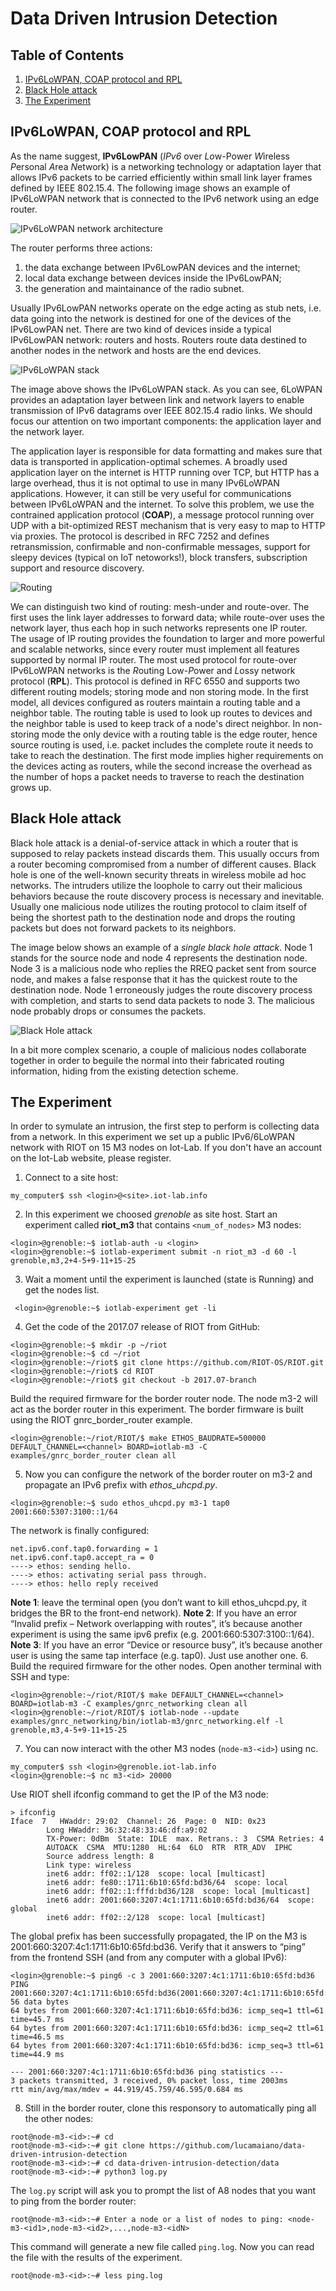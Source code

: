 # Data Driven Intrusion Detection


## Table of Contents
1. [IPv6LoWPAN, COAP protocol and RPL](#ipv6lowpan-coap-protocol-and-rpl)
2. [Black Hole attack](#black-hole-attack)
3. [The Experiment](#the-experiment)

## IPv6LoWPAN, COAP protocol and RPL
As the name suggest, **IPv6LowPAN** (*IPv6* over *Lo*w-Power *W*ireless *P*ersonal *A*rea *N*etwork) is a networking technology or adaptation layer that allows IPv6 packets to be carried efficiently within small link layer frames defined by IEEE 802.15.4. The following image shows an example of IPv6LoWPAN network that is connected to the IPv6 network using an edge router. 

![IPv6LoWPAN network architecture](images/IPv6LoWPAN_network_architecture.png)

The router performs three actions: 
1. the data exchange between IPv6LowPAN devices and the internet;
2. local data exchange between devices inside the IPv6LowPAN;
3. the generation and maintainance of the radio subnet.

Usually IPv6LowPAN networks operate on the edge acting as stub nets, i.e. data going into the network is destined for one of the devices of the IPv6LowPAN net. There are two kind of devices inside a typical IPv6LowPAN network: routers and hosts. Routers route data destined to another nodes in the network and hosts are the end devices.

![IPv6LoWPAN stack](images/system_stack.png)

The image above shows the IPv6LoWPAN stack. As you can see, 6LoWPAN provides an adaptation layer between link and network layers to enable transmission of IPv6 datagrams over IEEE 802.15.4 radio links. We should focus our attention on two important components: the application layer and the network layer.

The application layer is responsible for data formatting and makes sure that data is transported in application-optimal schemes. A broadly used application layer on the internet is HTTP running over TCP, but HTTP has a large overhead, thus it is not optimal to use in many IPv6LoWPAN applications. However, it can still be very useful for communications between IPv6LoWPAN and the internet. To solve this problem, we use the contrained application protocol (**COAP**), a message protocol running over UDP with a bit-optimized REST mechanism that is very easy to map to HTTP via proxies. The protocol is described in RFC 7252 and defines retransmission, confirmable and non-confirmable messages, support for sleepy devices (typical on IoT netoworks!), block transfers, subscription support and resource discovery. 

![Routing](images/routing.png)

We can distinguish two kind of routing: mesh-under and route-over. The first uses the link layer addresses to forward data; while route-over uses the network layer, thus each hop in such networks represents one IP router. The usage of IP routing provides the foundation to larger and more powerful and scalable networks, since every router must implement all features supported by  normal IP router. The most used protocol for route-over IPv6LoWPAN networks is the *R*outing Low-*P*ower and *L*ossy network protocol (**RPL**). This protocol is defined in RFC 6550 and supports two different routing models; storing mode and non storing mode. In the first model, all devices configured as routers maintain a routing table and a neighbor table. The routing table is used to look up routes to devices and the neighbor table is used to keep track of a node's direct neighbor. In non-storing mode the only device with a routing table is the edge router, hence source routing is used, i.e. packet includes the complete route it needs to take to reach the destination. The first mode implies higher requirements on the devices acting as routers, while the second increase the overhead as the number of hops a packet needs to traverse to reach the destination grows up.


## Black Hole attack

Black hole attack is a denial-of-service attack in which a router that is supposed to relay packets instead discards them. This usually occurs from a router becoming compromised from a number of different causes. Black hole is one of the well-known security threats in wireless mobile ad hoc networks. The intruders utilize the loophole to carry out their malicious behaviors because the route discovery process is necessary and inevitable. Usually one malicious node utilizes the routing protocol to claim itself of being the shortest path to the destination node and drops the routing packets but does not forward packets to its neighbors.  

The image below shows an example of a *single black hole attack*. Node 1 stands for the source node and node 4 represents the destination node. Node 3 is a malicious node who replies the RREQ packet sent from source node, and makes a false response that it has the quickest route to the destination node. Node 1 erroneously judges the route discovery process with completion, and starts to send data packets to node 3. The malicious node probably drops or consumes the packets. 

![Black Hole attack](images/blackhole_attack.png)

In a bit more complex scenario, a couple of malicious nodes collaborate together in order to beguile the normal into their fabricated routing information, hiding from the existing detection scheme.


## The Experiment

In order to symulate an intrusion, the first step to perform is collecting data from a network. In this experiment we set up a public IPv6/6LoWPAN network with RIOT on 15 M3 nodes on Iot-Lab. If you don't have an account on the Iot-Lab website, please register.
1. Connect to a site host:
```
my_computer$ ssh <login>@<site>.iot-lab.info
```
2. In this experiment we choosed *grenoble* as site host. Start an experiment called **riot_m3** that contains `<num_of_nodes>` M3 nodes:
```
<login>@grenoble:~$ iotlab-auth -u <login> 
<login>@grenoble:~$ iotlab-experiment submit -n riot_m3 -d 60 -l grenoble,m3,2+4-5+9-11+15-25
```
3. Wait a moment until the experiment is launched (state is Running) and get the nodes list.
```
 <login>@grenoble:~$ iotlab-experiment get -li
```
4. Get the code of the 2017.07 release of RIOT from GitHub:
```
<login>@grenoble:~$ mkdir -p ~/riot
<login>@grenoble:~$ cd ~/riot
<login>@grenoble:~/riot$ git clone https://github.com/RIOT-OS/RIOT.git
<login>@grenoble:~/riot$ cd RIOT
<login>@grenoble:~/riot$ git checkout -b 2017.07-branch
```
Build the required firmware for the border router node. The node m3-2 will act as the border router in this experiment. The border firmware is built using the RIOT gnrc_border_router example.
```
<login>@grenoble:~/riot/RIOT/$ make ETHOS_BAUDRATE=500000 DEFAULT_CHANNEL=<channel> BOARD=iotlab-m3 -C examples/gnrc_border_router clean all
```
5. Now you can configure the network of the border router on m3-2 and propagate an IPv6 prefix with *ethos_uhcpd.py*.
```
<login>@grenoble:~$ sudo ethos_uhcpd.py m3-1 tap0 2001:660:5307:3100::1/64
```
The network is finally configured:
```
net.ipv6.conf.tap0.forwarding = 1
net.ipv6.conf.tap0.accept_ra = 0
----> ethos: sending hello.
----> ethos: activating serial pass through.
----> ethos: hello reply received
```
**Note 1**: leave the terminal open (you don’t want to kill ethos_uhcpd.py, it bridges the BR to the front-end network).
**Note 2**: If you have an error “Invalid prefix – Network overlapping with routes”, it’s because another experiment is using the same ipv6 prefix (e.g. 2001:660:5307:3100::1/64).
**Note 3**: If you have an error “Device or resource busy”, it’s because another user is using the same tap interface (e.g. tap0). Just use another one.
6. Build the required firmware for the other nodes. Open another terminal with SSH and type:
```
<login>@grenoble:~/riot/RIOT/$ make DEFAULT_CHANNEL=<channel> BOARD=iotlab-m3 -C examples/gnrc_networking clean all
<login>@grenoble:~/riot/RIOT/$ iotlab-node --update examples/gnrc_networking/bin/iotlab-m3/gnrc_networking.elf -l grenoble,m3,4-5+9-11+15-25
```
7. You can now interact with the other M3 nodes (`node-m3-<id>`) using nc.
```
my_computer$ ssh <login>@grenoble.iot-lab.info
<login>@grenoble:~$ nc m3-<id> 20000
```
Use RIOT shell ifconfig command to get the IP of the M3 node:
```
> ifconfig
Iface  7   HWaddr: 29:02  Channel: 26  Page: 0  NID: 0x23
        Long HWaddr: 36:32:48:33:46:df:a9:02 
        TX-Power: 0dBm  State: IDLE  max. Retrans.: 3  CSMA Retries: 4 
        AUTOACK  CSMA  MTU:1280  HL:64  6LO  RTR  RTR_ADV  IPHC  
        Source address length: 8
        Link type: wireless
        inet6 addr: ff02::1/128  scope: local [multicast]
        inet6 addr: fe80::1711:6b10:65fd:bd36/64  scope: local
        inet6 addr: ff02::1:fffd:bd36/128  scope: local [multicast]
        inet6 addr: 2001:660:3207:4c1:1711:6b10:65fd:bd36/64  scope: global
        inet6 addr: ff02::2/128  scope: local [multicast]
```
The global prefix has been successfully propagated, the IP on the M3 is 2001:660:3207:4c1:1711:6b10:65fd:bd36. Verify that it answers to “ping” from the frontend SSH (and from any computer with a global IPv6):
```
<login>@grenoble:~$ ping6 -c 3 2001:660:3207:4c1:1711:6b10:65fd:bd36
PING 2001:660:3207:4c1:1711:6b10:65fd:bd36(2001:660:3207:4c1:1711:6b10:65fd:bd36) 56 data bytes
64 bytes from 2001:660:3207:4c1:1711:6b10:65fd:bd36: icmp_seq=1 ttl=61 time=45.7 ms
64 bytes from 2001:660:3207:4c1:1711:6b10:65fd:bd36: icmp_seq=2 ttl=61 time=46.5 ms
64 bytes from 2001:660:3207:4c1:1711:6b10:65fd:bd36: icmp_seq=3 ttl=61 time=44.9 ms

--- 2001:660:3207:4c1:1711:6b10:65fd:bd36 ping statistics ---
3 packets transmitted, 3 received, 0% packet loss, time 2003ms
rtt min/avg/max/mdev = 44.919/45.759/46.595/0.684 ms
```
8. Still in the border router, clone this responsory to automatically ping all the other nodes:
```
root@node-m3-<id>:~# cd
root@node-m3-<id>:~# git clone https://github.com/lucamaiano/data-driven-intrusion-detection
root@node-m3-<id>:~# cd data-driven-intrusion-detection/data
root@node-m3-<id>:~# python3 log.py
```
The `log.py` script will ask you to prompt the list of A8 nodes that you want to ping from the border router:
```
root@node-m3-<id>:~# Enter a node or a list of nodes to ping: <node-m3-<id1>,node-m3-<id2>,...,node-m3-<idN>
```
This command will generate a new file called `ping.log`. Now you can read the file with the results of the experiment.
```
root@node-m3-<id>:~# less ping.log
```










